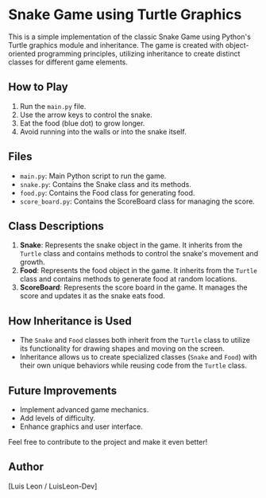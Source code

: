 # Snake Game using Turtle Graphics

This is a simple implementation of the classic Snake Game using Python's Turtle graphics module and inheritance. The game is created with object-oriented programming principles, utilizing inheritance to create distinct classes for different game elements.

## How to Play
1. Run the `main.py` file.
2. Use the arrow keys to control the snake.
3. Eat the food (blue dot) to grow longer.
4. Avoid running into the walls or into the snake itself.

## Files
- `main.py`: Main Python script to run the game.
- `snake.py`: Contains the Snake class and its methods.
- `food.py`: Contains the Food class for generating food.
- `score_board.py`: Contains the ScoreBoard class for managing the score.

## Class Descriptions
1. **Snake**: Represents the snake object in the game. It inherits from the `Turtle` class and contains methods to control the snake's movement and growth.
2. **Food**: Represents the food object in the game. It inherits from the `Turtle` class and contains methods to generate food at random locations.
3. **ScoreBoard**: Represents the score board in the game. It manages the score and updates it as the snake eats food.

## How Inheritance is Used
- The `Snake` and `Food` classes both inherit from the `Turtle` class to utilize its functionality for drawing shapes and moving on the screen.
- Inheritance allows us to create specialized classes (`Snake` and `Food`) with their own unique behaviors while reusing code from the `Turtle` class.

## Future Improvements
- Implement advanced game mechanics.
- Add levels of difficulty.
- Enhance graphics and user interface.

Feel free to contribute to the project and make it even better!

## Author
[Luis Leon / LuisLeon-Dev]


